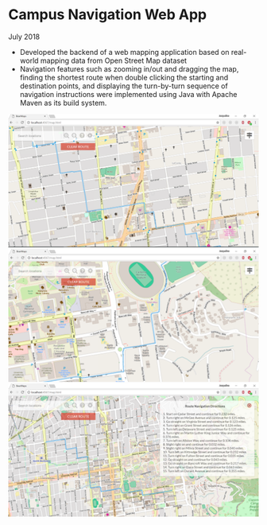 # Campus Navigation Web App

July 2018

- Developed the backend of a web mapping application based on real-world mapping data from Open Street Map dataset
- Navigation features such as zooming in/out and dragging the map, finding the shortest route when double clicking the starting and destination points, and displaying the turn-by-turn sequence of navigation instructions were implemented using Java with Apache Maven as its build system.

![Alt text](https://github.com/cedarforest7/Campus-Navigation/blob/master/demo/demo2.png?raw=true "Title")
![Alt text](https://github.com/cedarforest7/Campus-Navigation/blob/master/demo/demo3.png?raw=true "Title")
![Alt text](https://github.com/cedarforest7/Campus-Navigation/blob/master/demo/demo1.png?raw=true "Title")
